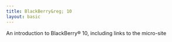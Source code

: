 ```yaml
---
title: BlackBerry&reg; 10
layout: basic
---
```


An introduction to BlackBerry&reg; 10, including links to the micro-site

